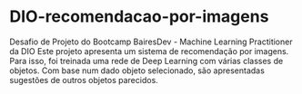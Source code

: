 # DIO-recomendacao-por-imagens
Desafio de Projeto do Bootcamp BairesDev - Machine Learning Practitioner da DIO
Este projeto apresenta um sistema de recomendação por imagens. Para isso, foi treinada uma rede de Deep Learning com várias classes de objetos. Com base num dado objeto selecionado, são apresentadas sugestões de outros objetos parecidos.
